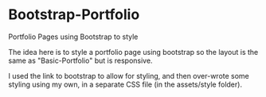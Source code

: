# Bootstrap-Portfolio
Portfolio Pages using Bootstrap to style

The idea here is to style a portfolio page using bootstrap so the layout is the same as "Basic-Portfolio" but is responsive. 

I used the link to bootstrap to allow for styling, and then over-wrote some styling using my own, in a separate CSS file (in the assets/style folder). 